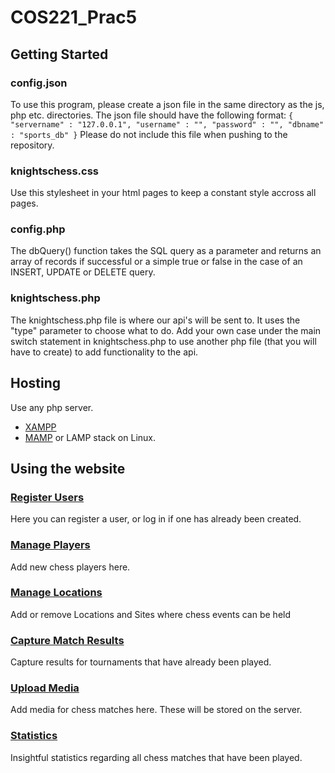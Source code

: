 # **COS221_Prac5**

## **Getting Started**
### config.json

To use this program, please create a json file in the same directory as the js, php etc. directories.
The json file should have the following format:
`{
  "servername" : "127.0.0.1",
  "username" : "",
  "password" : "",
  "dbname" : "sports_db"
}`
Please do not include this file when pushing to the repository.

### knightschess.css

Use this stylesheet in your html pages to keep a constant style accross all pages.

### config.php

The dbQuery() function takes the SQL query as a parameter and returns an array of records if successful or a simple true or false in the case of an INSERT, UPDATE or DELETE query.

### knightschess.php

The knightschess.php file is where our api's will be sent to. 
It uses the "type" parameter to choose what to do.
Add your own case under the main switch statement in knightschess.php to use another php file (that you will have to create) to add functionality to the api.

## **Hosting**

Use any php server.
  - [XAMPP](https://www.apachefriends.org/index.html)
  - [MAMP](https://www.mamp.info/)
or LAMP stack on Linux.

## **Using the website**
### [Register Users](http://localhost/html/home.html)
Here you can register a user, or log in if one has already been created.

### [Manage Players](http://localhost/html/players.html)
Add new chess players here.

### [Manage Locations](http://localhost/html/locations.html)
Add or remove Locations and Sites where chess events can be held

### [Capture Match Results](http://localhost/html/capturescores.html)
Capture results for tournaments that have already been played.

### [Upload Media](http://localhost/html/media.html)
Add media for chess matches here. These will be stored on the server.

### [Statistics](http://localhost/php/statistics.php)
Insightful statistics regarding all chess matches that have been played.
